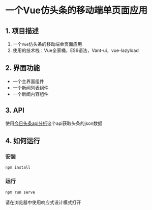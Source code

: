 #  一个Vue仿头条的移动端单页面应用

## 1. 项目描述

1. 一个`Vue`仿头条的移动端单页面应用
2. 使用的技术栈：Vue全家桶，ES6语法，Vant-ui，vue-lazyload

## 2. 界面功能
* 一个主界面组件
* 一个新闻列表组件
* 一个新闻内容组件

## 3. API

使用[今日头条api分析](https://github.com/iMeiji/Toutiao/wiki/%E4%BB%8A%E6%97%A5%E5%A4%B4%E6%9D%A1Api%E5%88%86%E6%9E%90)这个api获取头条的json数据

## 4. 如何运行 

### 安装

```
npm install
```

### 运行

```
npm run serve
```
请在浏览器中使用响应式设计模式打开